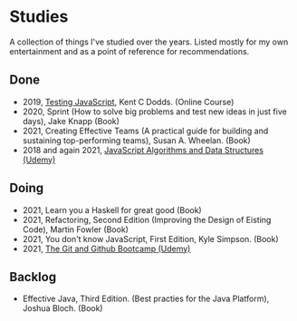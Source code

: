 # Studies
A collection of things I've studied over the years. Listed mostly for my own entertainment and as a point of reference for recommendations.

## Done
- 2019, [Testing JavaScript](https://testingjavascript.com/), Kent C Dodds. (Online Course)
- 2020, Sprint (How to solve big problems and test new ideas in just five days), Jake Knapp (Book)
- 2021, Creating Effective Teams (A practical guide for building and sustaining top-performing teams), Susan A. Wheelan. (Book)
- 2018 and again 2021, [JavaScript Algorithms and Data Structures (Udemy)](https://www.udemy.com/course/js-algorithms-and-data-structures-masterclass/)

## Doing
- 2021, Learn you a Haskell for great good (Book)
- 2021, Refactoring, Second Edition (Improving the Design of Eisting Code), Martin Fowler (Book)
- 2021, You don't know JavaScript, First Edition, Kyle Simpson. (Book)
- 2021, [The Git and Github Bootcamp (Udemy)](https://www.udemy.com/course/git-and-github-bootcamp)

## Backlog
- Effective Java, Third Edition. (Best practies for the Java Platform), Joshua Bloch. (Book)
